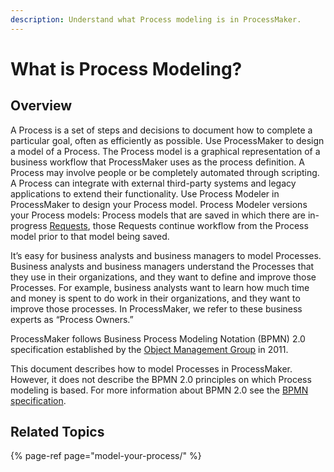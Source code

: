```yaml
---
description: Understand what Process modeling is in ProcessMaker.
---
```


# What is Process Modeling?

## Overview

A Process is a set of steps and decisions to document how to complete a particular goal, often as efficiently as possible. Use ProcessMaker to design a model of a Process. The Process model is a graphical representation of a business workflow that ProcessMaker uses as the process definition. A Process may involve people or be completely automated through scripting. A Process can integrate with external third-party systems and legacy applications to extend their functionality. Use Process Modeler in ProcessMaker to design your Process model. Process Modeler versions your Process models: Process models that are saved in which there are in-progress [Requests](../../using-processmaker/requests/what-is-a-request.md), those Requests continue workflow from the Process model prior to that model being saved.

It’s easy for business analysts and business managers to model Processes. Business analysts and business managers understand the Processes that they use in their organizations, and they want to define and improve those Processes. For example, business analysts want to learn how much time and money is spent to do work in their organizations, and they want to improve those processes. In ProcessMaker, we refer to these business experts as “Process Owners.”

ProcessMaker follows Business Process Modeling Notation \(BPMN\) 2.0 specification established by the [Object Management Group](https://www.omg.org/) in 2011.

This document describes how to model Processes in ProcessMaker. However, it does not describe the BPMN 2.0 principles on which Process modeling is based. For more information about BPMN 2.0 see the [BPMN specification](https://www.omg.org/spec/BPMN/2.0/About-BPMN/).

## Related Topics

{% page-ref page="model-your-process/" %}

